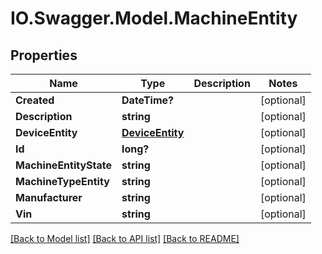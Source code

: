 # IO.Swagger.Model.MachineEntity
## Properties

Name | Type | Description | Notes
------------ | ------------- | ------------- | -------------
**Created** | **DateTime?** |  | [optional] 
**Description** | **string** |  | [optional] 
**DeviceEntity** | [**DeviceEntity**](DeviceEntity.md) |  | [optional] 
**Id** | **long?** |  | [optional] 
**MachineEntityState** | **string** |  | [optional] 
**MachineTypeEntity** | **string** |  | [optional] 
**Manufacturer** | **string** |  | [optional] 
**Vin** | **string** |  | [optional] 

[[Back to Model list]](../README.md#documentation-for-models) [[Back to API list]](../README.md#documentation-for-api-endpoints) [[Back to README]](../README.md)

